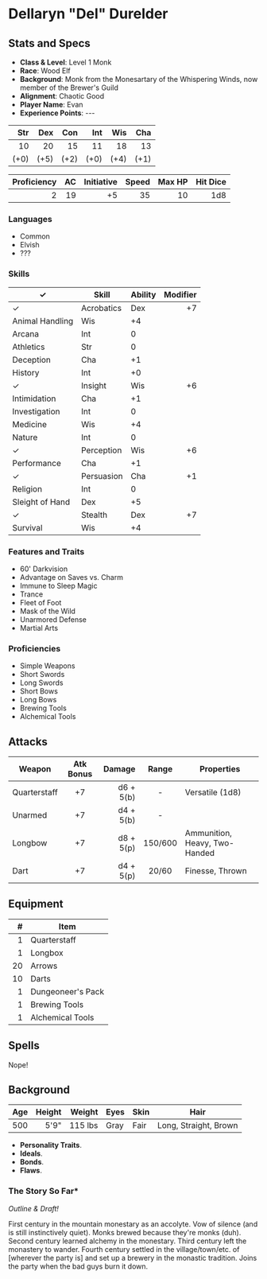 # Dellaryn "Del" Durelder

## Stats and Specs

* **Class & Level**: Level 1 Monk
* **Race**: Wood Elf
* **Background**: Monk from the Monesartary of the Whispering Winds, now member of the Brewer's Guild
* **Alignment**: Chaotic Good
* **Player Name**: Evan
* **Experience Points**: ---

Str  | Dex  | Con  | Int  | Wis  | Cha
--:  | --:  | --:  | --:  | --:  | --:
 10  |  20  |  15  |  11  |  18  |  13
(+0) | (+5) | (+2) | (+0) | (+4) | (+1)

Proficiency | AC  | Initiative | Speed | Max HP | Hit Dice
----------: | --: | ---------: | ----: | -----: | -------:
         2  |  19 |         +5 |    35 |     10 | 1d8

### Languages

* Common
* Elvish
* ???

### Skills

✓  | Skill           | Ability | Modifier
---| --------------- | ------- | -------:
✓  | Acrobatics      | Dex     | +7
   | Animal Handling | Wis     | +4
   | Arcana          | Int     |  0
   | Athletics       | Str     |  0
   | Deception       | Cha     | +1
   | History         | Int     | +0
✓  | Insight         | Wis     | +6
   | Intimidation    | Cha     | +1
   | Investigation   | Int     |  0
   | Medicine        | Wis     | +4
   | Nature          | Int     |  0
✓  | Perception      | Wis     | +6
   | Performance     | Cha     | +1
✓  | Persuasion      | Cha     | +1
   | Religion        | Int     |  0
   | Sleight of Hand | Dex     | +5
✓  | Stealth         | Dex     | +7
   | Survival        | Wis     | +4

### Features and Traits

* 60' Darkvision
* Advantage on Saves vs. Charm
* Immune to Sleep Magic
* Trance
* Fleet of Foot
* Mask of the Wild
* Unarmored Defense
* Martial Arts

### Proficiencies

* Simple Weapons
* Short Swords
* Long Swords
* Short Bows
* Long Bows
* Brewing Tools
* Alchemical Tools

## Attacks
Weapon         | Atk Bonus | Damage    | Range   | Properties
------         | :-------: | -----:    | :---:   | ----------
Quarterstaff   |    +7     | d6 + 5(b) | -       | Versatile (1d8)
Unarmed        |    +7     | d4 + 5(b) | -       | 
Longbow        |    +7     | d8 + 5(p) | 150/600 | Ammunition, Heavy, Two-Handed
Dart           |    +7     | d4 + 5(p) | 20/60   | Finesse, Thrown

## Equipment
\#  | Item
--: | ---------
1   | Quarterstaff
1   | Longbox
20  | Arrows
10  | Darts
1   | Dungeoneer's Pack
1   | Brewing Tools
1   | Alchemical Tools


## Spells

Nope!

## Background

Age | Height | Weight   | Eyes   | Skin | Hair
--: | -----: | ------:  | ----   | ---- | ----
500 | 5'9"   | 115 lbs  | Gray   | Fair | Long, Straight, Brown

* **Personality Traits**. 
* **Ideals**. 
* **Bonds**. 
* **Flaws**. 

### The Story So Far*

_Outline & Draft!_

First century in the mountain monestary as an accolyte. Vow of silence (and is still instinctively quiet). Monks brewed because they're monks (duh).
Second century learned alchemy in the monestary. 
Third century left the monastery to wander.
Fourth century settled in the village/town/etc. of [wherever the party is] and set up a brewery in the monastic tradition. Joins the party when the bad guys burn it down.

